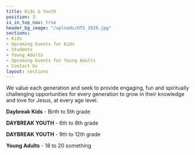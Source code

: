 ```yaml
---
title: Kids & Youth
position: 3
is_in_top_nav: true
header_bg_image: "/uploads/UTS_1920.jpg"
sections:
- Kids
- Upcoming Events for Kids
- Students
- Young Adults
- Upcoming Events for Young Adults
- Contact Us
layout: sections
---
```


We value each generation and seek to provide engaging, fun and spiritually challenging opportunities for every generation to grow in their knowledge and love for Jesus, at every age level.

**Daybreak Kids** - Birth to 5th grade

**DAYBREAK YOUTH** - 6th to 8th grade

**DAYBREAK YOUTH** - 9th to 12th grade

**Young Adults** - 18 to 20 something